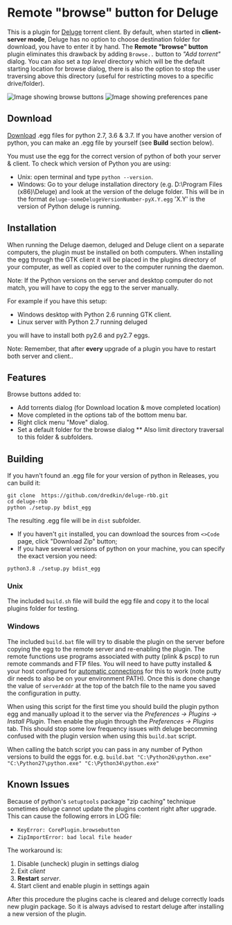 # Remote "browse" button for Deluge
This is a plugin for [Deluge](http://deluge-torrent.org) torrent client.
By default, when started in **client-server mode**, Deluge has no option to choose destination folder for download, you have to enter it by hand.
The **Remote "browse" button** plugin eliminates this drawback by adding `Browse..` button to *"Add torrent"* dialog. You can also set a *top level* directory which will be the default starting location for browse dialog, there is also the option to stop the user traversing above this directory (useful for restricting moves to a specific drive/folder).

![Image showing browse buttons](https://raw.githubusercontent.com/dredkin/deluge-rbb/master/Images/BrowseButtons.png)
![Image showing preferences pane](https://raw.githubusercontent.com/dredkin/deluge-rbb/master/Images/Preferences.png)

## Download
[Download](https://github.com/dredkin/deluge-rbb/releases) .egg files for python 2.7, 3.6 & 3.7.
If you have another version of python, you can make an .egg file by yourself (see **Build** section below).

You must use the egg for the correct version of python of both your server & client.
To check which version of Python you are using:
* Unix: open terminal and type `python --version`.
* Windows: Go to your deluge installation directory (e.g. D:\Program Files (x86)\Deluge) and look at the version of the deluge folder. This will be in the format `deluge-someDelugeVersionNumber-pyX.Y.egg` 'X.Y' is the version of Python deluge is running.

## Installation
When running the Deluge daemon, deluged and Deluge client on a separate computers, the plugin must be installed on both computers. When installing the egg through the GTK client it will be placed in the plugins directory of your computer, as well as copied over to the computer running the daemon.

Note: If the Python versions on the server and desktop computer do not match, you will have to copy the egg to the server manually.

For example if you have this setup:

* Windows desktop with Python 2.6 running GTK client.
* Linux server with Python 2.7 running deluged

you will have to install both py2.6 and py2.7 eggs.

Note: Remember, that after **every** upgrade of a plugin you have to restart both server and client..

## Features
Browse buttons added to:
* Add torrents dialog (for Download location & move completed location)
* Move completed in the options tab of the bottom menu bar.
* Right click menu "Move" dialog.
* Set a default folder for the browse dialog
** Also limit directory traversal to this folder & subfolders.

## Building
If you havn't found an .egg file for your version of python in Releases, you can build it:
````
git clone  https://github.com/dredkin/deluge-rbb.git 
cd deluge-rbb
python ./setup.py bdist_egg
````
The resulting .egg file will be in `dist` subfolder.
 - If you haven't `git` installed, you can download the sources from `<>Code` page, click "Download Zip" button;
 - If you have several versions of python on your machine, you can specify the exact version you need: 
 ````
 python3.8 ./setup.py bdist_egg
 ````

### Unix
The included `build.sh` file will build the egg file and copy it to the local plugins folder for testing.

### Windows
The included `build.bat` file will try to disable the plugin on the server before copying the egg to the remote server and re-enabling the plugin. The remote functions use programs associated with putty (plink & pscp) to run remote commands and FTP files. You will need to have putty installed & your host configured for [automatic connections](http://the.earth.li/~sgtatham/putty/0.52/htmldoc/Chapter7.html#7.2.2) for this to work (note putty dir needs to also be on your environment PATH). Once this is done change the value of `serverAddr` at the top of the batch file to the name you saved the configuration in putty.

When using this script for the first time you should build the plugin python egg and manually upload it to the server via the *Preferences -> Plugins -> Install Plugin*. Then enable the plugin through the *Preferences -> Plugins* tab. This should stop some low frequency issues with deluge becomming confused with the plugin version when using this `build.bat` script.

When calling the batch script you can pass in any number of Python versions to build the eggs for.
e.g. `build.bat "C:\Python26\python.exe" "C:\Python27\python.exe" "C:\Python34\python.exe"`

## Known Issues

Because of python's `setuptools` package "zip caching" technique sometimes deluge cannot update the plugins content right after upgrade. This can cause the following errors in LOG file:

 - `KeyError: CorePlugin.browsebutton`
 - `ZipImportError: bad local file header`
 
The workaround is:

 1. Disable (uncheck) plugin in settings dialog
 2. Exit _client_ 
 3. **Restart** _server_.
 4. Start client and enable plugin in settings again

After this procedure the plugins cache is cleared and deluge correctly loads new plugin package. So it is always advised to restart deluge after installing a new version of the plugin.

